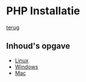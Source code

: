 # PHP Installatie

[terug](../README.md)

## Inhoud's opgave
- [Linux](Linux.md)
- [Windows](Windows.md)
- [Mac](Mac.md)

